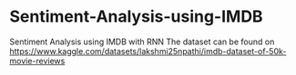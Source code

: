 # Sentiment-Analysis-using-IMDB
Sentiment Analysis using IMDB with RNN
The dataset can be found on https://www.kaggle.com/datasets/lakshmi25npathi/imdb-dataset-of-50k-movie-reviews
